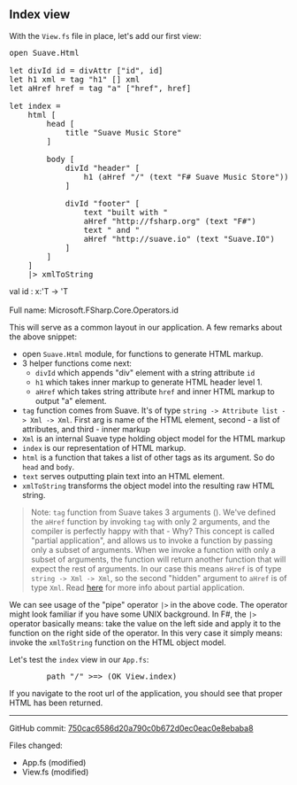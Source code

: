 ## Index view

With the `View.fs` file in place, let's add our first view:

<pre class="fssnip highlighted"><div lang="fsharp"><span class="k">open</span> <span class="i">Suave</span><span class="o">.</span><span class="i">Html</span>&#10;&#10;<span class="k">let</span> <span class="i">divId</span> <span onmouseout="hideTip(event, 'View.fs_fs1', 1)" onmouseover="showTip(event, 'View.fs_fs1', 1)" class="i">id</span> <span class="o">=</span> <span class="i">divAttr</span> [<span class="s">&quot;id&quot;</span>, <span onmouseout="hideTip(event, 'View.fs_fs1', 2)" onmouseover="showTip(event, 'View.fs_fs1', 2)" class="i">id</span>]&#10;<span class="k">let</span> <span class="i">h1</span> <span class="i">xml</span> <span class="o">=</span> <span class="i">tag</span> <span class="s">&quot;h1&quot;</span> [] <span class="i">xml</span>&#10;<span class="k">let</span> <span class="i">aHref</span> <span class="i">href</span> <span class="o">=</span> <span class="i">tag</span> <span class="s">&quot;a&quot;</span> [<span class="s">&quot;href&quot;</span>, <span class="i">href</span>]&#10;&#10;<span class="k">let</span> <span class="i">index</span> <span class="o">=</span> &#10;    <span class="i">html</span> [&#10;        <span class="i">head</span> [&#10;            <span class="i">title</span> <span class="s">&quot;Suave Music Store&quot;</span>&#10;        ]&#10;&#10;        <span class="i">body</span> [&#10;            <span class="i">divId</span> <span class="s">&quot;header&quot;</span> [&#10;                <span class="i">h1</span> (<span class="i">aHref</span> <span class="s">&quot;/&quot;</span> (<span class="i">text</span> <span class="s">&quot;F# Suave Music Store&quot;</span>))&#10;            ]&#10;&#10;            <span class="i">divId</span> <span class="s">&quot;footer&quot;</span> [&#10;                <span class="i">text</span> <span class="s">&quot;built with &quot;</span>&#10;                <span class="i">aHref</span> <span class="s">&quot;http://fsharp.org&quot;</span> (<span class="i">text</span> <span class="s">&quot;F#&quot;</span>)&#10;                <span class="i">text</span> <span class="s">&quot; and &quot;</span>&#10;                <span class="i">aHref</span> <span class="s">&quot;http://suave.io&quot;</span> (<span class="i">text</span> <span class="s">&quot;Suave.IO&quot;</span>)&#10;            ]&#10;        ]&#10;    ]&#10;    <span class="o">|&gt;</span> <span class="i">xmlToString</span>&#10;</div></pre>&#10;<div class="tip" id="View.fs_fs1">val id : x:&#39;T -&gt; &#39;T<br /><br />Full name: Microsoft.FSharp.Core.Operators.id</div>&#10;&#10;

This will serve as a common layout in our application.
A few remarks about the above snippet:

- open `Suave.Html` module, for functions to generate HTML markup.
- 3 helper functions come next:
    - `divId` which appends "div" element with a string attribute `id`
    - `h1` which takes inner markup to generate HTML header level 1.
    - `aHref` which takes string attribute `href` and inner HTML markup to output "a" element.
- `tag` function comes from Suave. It's of type `string -> Attribute list -> Xml -> Xml`. First arg is name of the HTML element, second - a list of attributes, and third - inner markup
- `Xml` is an internal Suave type holding object model for the HTML markup
- `index` is our representation of HTML markup.
- `html` is a function that takes a list of other tags as its argument. So do `head` and `body`.
- `text` serves outputting plain text into an HTML element.
- `xmlToString` transforms the object model into the resulting raw HTML string.

> Note: `tag` function from Suave takes 3 arguments ().
> We've defined the `aHref` function by invoking `tag` with only 2 arguments, and the compiler is perfectly happy with that - Why?
> This concept is called "partial application", and allows us to invoke a function by passing only a subset of arguments.
> When we invoke a function with only a subset of arguments, the function will return another function that will expect the rest of arguments.
> In our case this means `aHref` is of type `string -> Xml -> Xml`, so the second "hidden" argument to `aHref` is of type `Xml`.
> Read [here](http://fsharpforfunandprofit.com/posts/partial-application/) for more info about partial application.

We can see usage of the "pipe" operator `|>` in the above code.
The operator might look familiar if you have some UNIX background.
In F#, the `|>` operator basically means: take the value on the left side and apply it to the function on the right side of the operator.
In this very case it simply means: invoke the `xmlToString` function on the HTML object model.

Let's test the `index` view in our `App.fs`:

<pre class="fssnip highlighted"><div lang="fsharp">        <span class="i">path</span> <span class="s">&quot;/&quot;</span> <span class="o">&gt;</span><span class="o">=&gt;</span> (<span class="i">OK</span> <span class="i">View</span><span class="o">.</span><span class="i">index</span>)&#10;</div></pre>&#10;&#10;

If you navigate to the root url of the application, you should see that proper HTML has been returned.


---

GitHub commit: [750cac6586d20a790c0b672d0ec0eac0e8ebaba8](https://github.com/theimowski/SuaveMusicStoreTutorial/commit/750cac6586d20a790c0b672d0ec0eac0e8ebaba8)

Files changed:

* App.fs (modified)
* View.fs (modified)
